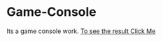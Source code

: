 # Game-Console
Its a game console work.
[To see the result Click Me](https://miracerdin.github.io/Game-Console/)
